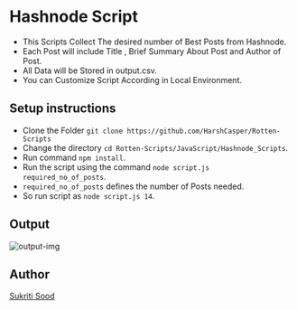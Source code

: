 # Hashnode Script

- This Scripts Collect The desired number of Best Posts from Hashnode.
- Each Post will include Title , Brief Summary About Post and Author of Post.
- All Data will be Stored in output.csv.
- You can Customize Script According in Local Environment.

## Setup instructions

- Clone the Folder `git clone https://github.com/HarshCasper/Rotten-Scripts`
- Change the directory ```cd Rotten-Scripts/JavaScript/Hashnode_Scripts```.
- Run command `npm install`.
- Run the script using the command `node script.js required_no_of_posts`.
- `required_no_of_posts` defines the number of Posts needed.
- So run script as `node script.js 14`.

## Output

![output-img](https://i.imgur.com/p4Nf1Oi.png)

## Author

[Sukriti Sood](https://github.com/Sukriti-sood)
